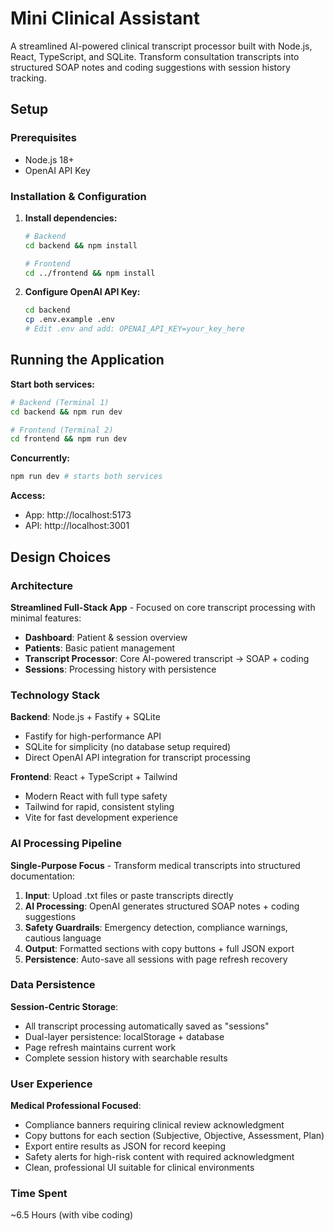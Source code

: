 # Mini Clinical Assistant

A streamlined AI-powered clinical transcript processor built with Node.js, React, TypeScript, and SQLite. Transform consultation transcripts into structured SOAP notes and coding suggestions with session history tracking.

## Setup

### Prerequisites
- Node.js 18+
- OpenAI API Key

### Installation & Configuration

1. **Install dependencies:**
   ```bash
   # Backend
   cd backend && npm install
   
   # Frontend
   cd ../frontend && npm install
   ```

2. **Configure OpenAI API Key:**
   ```bash
   cd backend
   cp .env.example .env
   # Edit .env and add: OPENAI_API_KEY=your_key_here
   ```

## Running the Application

**Start both services:**
```bash
# Backend (Terminal 1)
cd backend && npm run dev

# Frontend (Terminal 2)  
cd frontend && npm run dev
```

**Concurrently:**
```bash
npm run dev # starts both services
```

**Access:**
- App: http://localhost:5173
- API: http://localhost:3001

## Design Choices

### Architecture
**Streamlined Full-Stack App** - Focused on core transcript processing with minimal features:
- **Dashboard**: Patient & session overview
- **Patients**: Basic patient management  
- **Transcript Processor**: Core AI-powered transcript → SOAP + coding
- **Sessions**: Processing history with persistence

### Technology Stack
**Backend**: Node.js + Fastify + SQLite
- Fastify for high-performance API
- SQLite for simplicity (no database setup required)
- Direct OpenAI API integration for transcript processing

**Frontend**: React + TypeScript + Tailwind
- Modern React with full type safety
- Tailwind for rapid, consistent styling
- Vite for fast development experience

### AI Processing Pipeline
**Single-Purpose Focus** - Transform medical transcripts into structured documentation:

1. **Input**: Upload .txt files or paste transcripts directly
2. **AI Processing**: OpenAI generates structured SOAP notes + coding suggestions
3. **Safety Guardrails**: Emergency detection, compliance warnings, cautious language
4. **Output**: Formatted sections with copy buttons + full JSON export
5. **Persistence**: Auto-save all sessions with page refresh recovery

### Data Persistence
**Session-Centric Storage**:
- All transcript processing automatically saved as "sessions"
- Dual-layer persistence: localStorage + database
- Page refresh maintains current work
- Complete session history with searchable results

### User Experience
**Medical Professional Focused**:
- Compliance banners requiring clinical review acknowledgment
- Copy buttons for each section (Subjective, Objective, Assessment, Plan)
- Export entire results as JSON for record keeping
- Safety alerts for high-risk content with required acknowledgment
- Clean, professional UI suitable for clinical environments

### Time Spent

~6.5 Hours (with vibe coding)